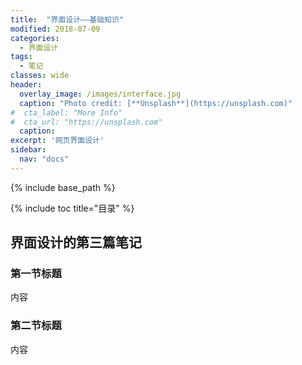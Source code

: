 ```yaml
---
title:  "界面设计——基础知识"
modified: 2018-07-09
categories: 
  - 界面设计
tags:
  - 笔记
classes: wide
header:
  overlay_image: /images/interface.jpg 
  caption: "Photo credit: [**Unsplash**](https://unsplash.com)"
#  cta_label: "More Info" 
#  cta_url: "https://unsplash.com"
  caption:
excerpt: '网页界面设计'
sidebar:
  nav: "docs"
---
```

 
{% include base_path %}
 
{% include toc title="目录" %}

 
  
## 界面设计的第三篇笔记
 
### 第一节标题
 
内容
 
### 第二节标题

内容